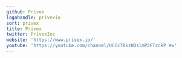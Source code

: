 ```yaml
---
github: Privex
logohandle: privexio
sort: privex
title: Privex
twitter: PrivexInc
website: 'https://www.privex.io/'
youtube: 'https://youtube.com/channel/UCCcT8kzHDslmP3FTzckP_Hw'
---
```

